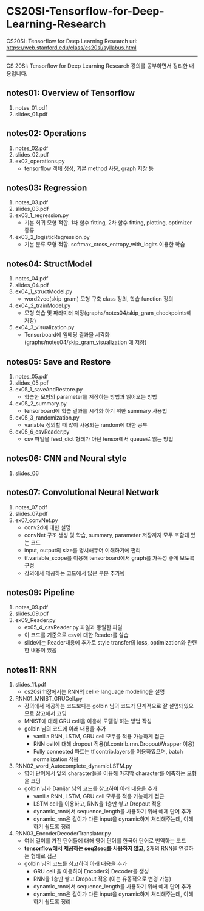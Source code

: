 # CS20SI-Tensorflow-for-Deep-Learning-Research
CS20SI: Tensorflow for Deep Learning Research url: https://web.stanford.edu/class/cs20si/syllabus.html

-----------------------------------------------------------

CS 20SI: Tensorflow for Deep Learning Research 강의를 공부하면서 정리한 내용입니다.

## notes01: Overview of Tensorflow
1. notes_01.pdf
2. slides_01.pdf

## notes02: Operations
1. notes_02.pdf
2. slides_02.pdf
3. ex02_operations.py
    - tensorflow 객체 생성, 기본 method 사용, graph 저장 등

## notes03: Regression
1. notes_03.pdf
2. slides_03.pdf
3. ex03_1_regression.py
    - 기본 회귀 모형 적합. 1차 함수 fitting, 2차 함수 fitting, plotting, optimizer 종류
4. ex03_2_logisticRegression.py
    - 기본 분류 모형 적합. softmax_cross_entropy_with_logits 이용한 학습

## notes04: StructModel
1. notes_04.pdf
2. slides_04.pdf
3. ex04_1_structModel.py
    - word2vec(skip-gram) 모형 구축 class 정의, 학습 function 정의
4. ex04_2_trainModel.py
    - 모형 학습 및 파라미터 저장(graphs/notes04/skip_gram_checkpoints에 저장)
5. ex04_3_visualization.py
    - Tensorboard에 임베딩 결과물 시각화(graphs/notes04/skip_gram_visualization 에 저장)

## notes05: Save and Restore
1. notes_05.pdf
2. slides_05.pdf
3. ex05_1_saveAndRestore.py
    - 학습한 모형의 parameter를 저장하는 방법과 읽어오는 방법
4. ex05_2_summary.py
    - tensorboard에 학습 결과를 시각화 하기 위한 summary 사용법
5. ex05_3_randomization.py
    - variable 정의할 때 많이 사용되는 random에 대한 공부
6. ex05_6_csvReader.py
    - csv 파일을 feed_dict 형태가 아닌 tensor에서 queue로 읽는 방법

## notes06: CNN and Neural style
1. slides_06

## notes07: Convolutional Neural Network
1. notes_07.pdf
2. slides_07.pdf
3. ex07_convNet.py
    - conv2d에 대한 설명
    - convNet 구조 생성 및 학습, summary, parameter 저장까지 모두 포함돼 있는 코드
    - input, output의 size를 명시해두어 이해하기에 편리
    - tf.variable_scope를 이용해 tensorboard에서 graph를 가독성 좋게 보도록 구성
    - 강의에서 제공하는 코드에서 많은 부분 추가됨

## notes09: Pipeline
1. notes_09.pdf
2. slides_09.pdf
3. ex09_Reader.py
    - ex05_4_csvReader.py 파일과 동일한 파일
    - 이 코드를 기준으로 csv에 대한 Reader를 실습
    - slide에는 Reader내용에 추가로 style transfer의 loss, optimization와 관련한 내용이 있음

## notes11: RNN
1. slides_11.pdf
    - cs20si 11장에서는 RNN의 cell과 language modeling을 설명
2. RNN01_MNIST_GRUCell.py
    - 강의에서 제공하는 코드보다는 golbin 님의 코드가 단계적으로 잘 설명돼있으므로 참고해서 코딩
    - MNIST에 대해 GRU cell을 이용해 모델링 하는 방법 작성
    - golbin 님의 코드에 아래 내용을 추가
        - vanilla RNN, LSTM, GRU cell 모두를 적용 가능하게 접근
        - RNN cell에 대해 dropout 적용(tf.contrib.rnn.DropoutWrapper 이용)
        - Fully connected 파트는 tf.contrib.layers를 이용하였으며, batch normalization 적용
3. RNN02_word_Autocomplete_dynamicLSTM.py
    - 영어 단어에서 앞의 character들을 이용해 마지막 character를 예측하는 모형을 코딩
    - golbin 님과 Danijar 님의 코드를 참고하여 아래 내용을 추가
        - vanilla RNN, LSTM, GRU cell 모두를 적용 가능하게 접근
        - LSTM cell을 이용하고, RNN을 1층만 쌓고 Dropout 적용
        - dynamic_rnn에서 sequence_length를 사용하기 위해 예제 단어 추가
        - dynamic_rnn은 길이가 다른 input을 dynamic하게 처리해주는데, 이해하기 쉽도록 정리
4. RNN03_EncoderDecoderTranslator.py
    - 여러 길이를 가진 단어들에 대해 영어 단어를 한국어 단어로 번역하는 코드
    - **tensorflow에서 제공하는 seq2seq를 사용하지 않고**, 2개의 RNN을 연결하는 형태로 접근
    - golbin 님의 코드를 참고하여 아래 내용을 추가
        - GRU cell 을 이용하여 Encoder와 Decoder를 생성
        - RNN을 1층만 쌓고 Dropout 적용 (이는 유동적으로 변경 가능)
        - dynamic_rnn에서 sequence_length를 사용하기 위해 예제 단어 추가
        - dynamic_rnn은 길이가 다른 input을 dynamic하게 처리해주는데, 이해하기 쉽도록 정리 



